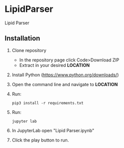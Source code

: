 # LipidParser
 Lipid Parser
## Installation
1. Clone repository
   * In the repository page click Code>Download ZIP
   * Extract in your desired **LOCATION**
    
2. Install Python (https://www.python.org/downloads/)
3. Open the command line and navigate to **LOCATION**
4. Run:
   ```
   pip3 install -r requirements.txt
   ```
5. Run:
   ```
   jupyter lab
   ```
6. In JupyterLab open "Lipid Parser.ipynb"
7. Click the play button to run.
